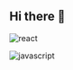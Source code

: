 ## Hi there 👋
![react](https://github.com/user-attachments/assets/935a7305-a542-4658-abf3-a649874f324c)



![javascript](https://github.com/user-attachments/assets/352bd040-3eb5-45b7-9508-e875a6dc3537)

<!--
**Cammp3r/Cammp3r** is a ✨ _special_ ✨ repository because its `README.md` (this file) appears on your GitHub profile.

Here are some ideas to get you started:

- 🔭 I’m currently working on ...
- 🌱 I’m currently learning ...
- 👯 I’m looking to collaborate on ...
- 🤔 I’m looking for help with ...
- 💬 Ask me about ...
- 📫 How to reach me: ...
- 😄 Pronouns: ...
- ⚡ Fun fact: ...
-->
